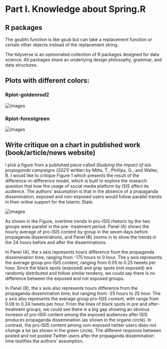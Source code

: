 # Part I. Knowledge about Spring.R

## R packages

The gsubfn function is like gsub but can take a replacement function or certain other objects instead of the replacement string.

The tidyverse is an opinionated collection of R packages designed for data science. All packages share an underlying design philosophy, 
grammar, and data structures.

## Plots with different colors:
### Rplot-goldenrod2
![images](https://MinShiMia.github.io/images/Rplot-goldenrod2.png)

### Rplot-forestgreen
![images](https://MinShiMia.github.io/images/Rplot-forestgreen.png)

## Write critique on a chart in published work (book/article/news website)
I pick a figure from a published piece called *Studying the impact of isis propaganda campaigns (2021)* written by Mitts, T., Phillips, G., 
and Walter, B. I would like to critique Figure 1 which presents the result of the difference-in-difference model, which is built to explore the 
research question that how the usage of social media platform by ISIS affect its audience. The authors' assumption is that in the absence of a 
propaganda dissemination, exposed and non-exposed users would follow parallel trends in their online support for the Islamic State.

![images](https://MinShiMia.github.io/images/MittsFigure1.png)

As shown in the Figure, overtime trends in pro-ISIS rhetoric by the two groups were parallel in the pre- treatment period. Panel (A) shows 
the hourly average of pro-ISIS content by group in the seven days before propaganda disseminations, and Panel (B) zooms in to show the trends 
in the 24 hours before and after the disseminations.

In Panel (A), the x axis represents hours difference from the propaganda dissemination time, ranging from -175 hours to 0 hour. The y axis 
represents the average group pro-ISIS content, ranging from 0.05 to 0.25 tweets per hour. Since the black spots (exposed) and gray spots 
(not exposed) are randomly distributed and follow similar tendeny, we could say there is no difference between the exposed and not exposed groups.

In Panel (B), the x axis also represents hours difference from the propaganda dissemination time, but ranging from -25 hours to 25 hour. The y axis 
also represents the average group pro-ISIS content, with range from 0.08 to 0.24 tweets per hour. From the lines of black spots in pre and after-
treatment groups, we could see there is a big gap showing an obvious increase of pro-ISIS content among the exposed audiences after ISIS produces 
propaganda dissemination (as shown in the organe circle). In contrast, the pro-ISIS content among non-exposed twitter users does not change a lot
(as shown in the green circle). The different response between posted and not posted Twitter users after the propaganda dissemination time testifies 
the authors' assumption.




